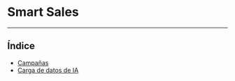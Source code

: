 # Smart Sales

---

## Índice

- [Campañas](./campanias.md)
- [Carga de datos de IA](./carga_datos_ia.md)
